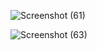 
![Screenshot (61)](https://github.com/darshan1301/ecommerce-app/assets/112978158/8e36e880-50e7-43bd-99ed-b36c6953ac04)

![Screenshot (63)](https://github.com/darshan1301/ecommerce-app/assets/112978158/a09742b1-015b-4be4-8faf-2c87b0ab59b3)
